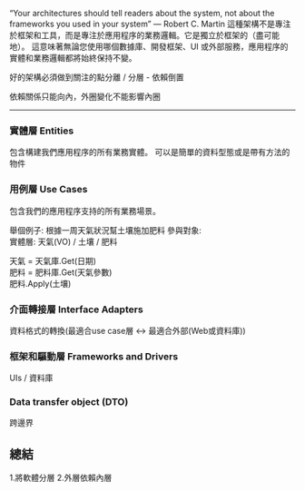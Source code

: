 “Your architectures should tell readers about the system, not about the frameworks you used in your system” — Robert C. Martin
這種架構不是專注於框架和工具，而是專注於應用程序的業務邏輯。它是獨立於框架的（盡可能地）。
這意味著無論您使用哪個數據庫、開發框架、UI 或外部服務，應用程序的實體和業務邏輯都將始終保持不變。



好的架構必須做到關注的點分離 / 分層 - 依賴倒置

依賴關係只能向內，外圈變化不能影響內圈

---------------------------------



### 實體層 Entities
包含構建我們應用程序的所有業務實體。
可以是簡單的資料型態或是帶有方法的物件 

### 用例層 Use Cases
包含我們的應用程序支持的所有業務場景。    

舉個例子: 根據一周天氣狀況幫土壤施加肥料
參與對象:    
實體層: 天氣(VO) / 土壤 / 肥料

天氣 = 天氣庫.Get(日期)     
肥料 = 肥料庫.Get(天氣參數)     
肥料.Apply(土壤)     




### 介面轉接層 Interface Adapters
資料格式的轉換(最適合use case層 <-> 最適合外部(Web或資料庫))

### 框架和驅動層 Frameworks and Drivers
UIs / 資料庫

### Data transfer object (DTO)



跨邊界

## 總結
1.將軟體分層
2.外層依賴內層


<!-- 將一個段落隱藏看不見
dto
https://softwareengineering.stackexchange.com/questions/373284/what-is-the-use-of-dto-instead-of-entity





-->


